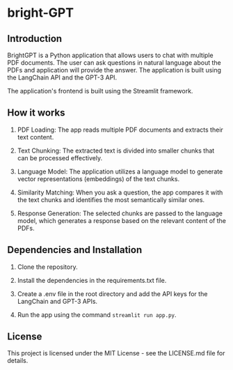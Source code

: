 # bright-GPT

## Introduction

BrightGPT is a Python application that allows users to chat with multiple PDF documents. The user can ask questions in natural language about the PDFs and application will provide the answer. The application is built using the LangChain API and the GPT-3 API.

The application's frontend is built using the Streamlit framework.

## How it works

1. PDF Loading: The app reads multiple PDF documents and extracts their text content.

2. Text Chunking: The extracted text is divided into smaller chunks that can be processed effectively.

3. Language Model: The application utilizes a language model to generate vector representations (embeddings) of the text chunks.

4. Similarity Matching: When you ask a question, the app compares it with the text chunks and identifies the most semantically similar ones.

5. Response Generation: The selected chunks are passed to the language model, which generates a response based on the relevant content of the PDFs.

## Dependencies and Installation

1. Clone the repository.

2. Install the dependencies in the requirements.txt file.

3. Create a .env file in the root directory and add the API keys for the LangChain and GPT-3 APIs.

4. Run the app using the command `streamlit run app.py`.

## License

This project is licensed under the MIT License - see the LICENSE.md file for details.
